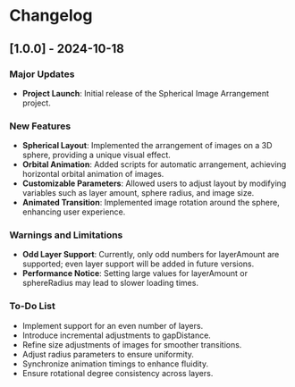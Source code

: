 # Changelog

## [1.0.0] - 2024-10-18
### Major Updates
- **Project Launch**: Initial release of the Spherical Image Arrangement project.
  
### New Features
- **Spherical Layout**: Implemented the arrangement of images on a 3D sphere, providing a unique visual effect.
- **Orbital Animation**: Added scripts for automatic arrangement, achieving horizontal orbital animation of images.
- **Customizable Parameters**: Allowed users to adjust layout by modifying variables such as layer amount, sphere radius, and image size.
- **Animated Transition**: Implemented image rotation around the sphere, enhancing user experience.

### Warnings and Limitations
- **Odd Layer Support**: Currently, only odd numbers for layerAmount are supported; even layer support will be added in future versions.
- **Performance Notice**: Setting large values for layerAmount or sphereRadius may lead to slower loading times.

### To-Do List
- Implement support for an even number of layers.
- Introduce incremental adjustments to gapDistance.
- Refine size adjustments of images for smoother transitions.
- Adjust radius parameters to ensure uniformity.
- Synchronize animation timings to enhance fluidity.
- Ensure rotational degree consistency across layers.
